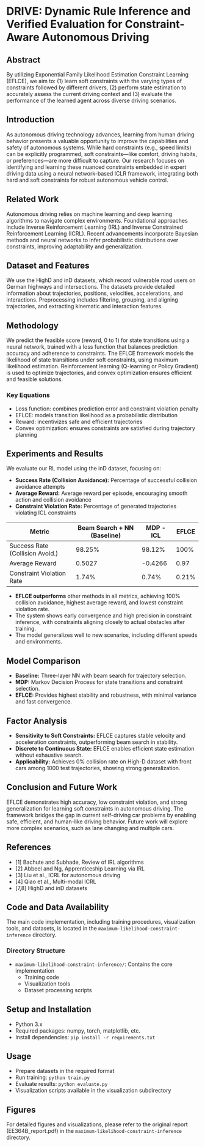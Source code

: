 # DRIVE: Dynamic Rule Inference and Verified Evaluation for Constraint-Aware Autonomous Driving

## Abstract
By utilizing Exponential Family Likelihood Estimation Constraint Learning (EFLCE), we aim to: (1) learn soft constraints with the varying types of constraints followed by different drivers, (2) perform state estimation to accurately assess the current driving context and (3) evaluate the performance of the learned agent across diverse driving scenarios.

## Introduction
As autonomous driving technology advances, learning from human driving behavior presents a valuable opportunity to improve the capabilities and safety of autonomous systems. While hard constraints (e.g., speed limits) can be explicitly programmed, soft constraints—like comfort, driving habits, or preferences—are more difficult to capture. Our research focuses on identifying and learning these nuanced constraints embedded in expert driving data using a neural network-based ICLR framework, integrating both hard and soft constraints for robust autonomous vehicle control.

## Related Work
Autonomous driving relies on machine learning and deep learning algorithms to navigate complex environments. Foundational approaches include Inverse Reinforcement Learning (IRL) and Inverse Constrained Reinforcement Learning (ICRL). Recent advancements incorporate Bayesian methods and neural networks to infer probabilistic distributions over constraints, improving adaptability and generalization.

## Dataset and Features
We use the HighD and inD datasets, which record vulnerable road users on German highways and intersections. The datasets provide detailed information about trajectories, positions, velocities, accelerations, and interactions. Preprocessing includes filtering, grouping, and aligning trajectories, and extracting kinematic and interaction features.

## Methodology
We predict the feasible score (reward, 0 to 1) for state transitions using a neural network, trained with a loss function that balances prediction accuracy and adherence to constraints. The EFLCE framework models the likelihood of state transitions under soft constraints, using maximum likelihood estimation. Reinforcement learning (Q-learning or Policy Gradient) is used to optimize trajectories, and convex optimization ensures efficient and feasible solutions.

### Key Equations
- Loss function: combines prediction error and constraint violation penalty
- EFLCE: models transition likelihood as a probabilistic distribution
- Reward: incentivizes safe and efficient trajectories
- Convex optimization: ensures constraints are satisfied during trajectory planning

## Experiments and Results
We evaluate our RL model using the inD dataset, focusing on:
- **Success Rate (Collision Avoidance):** Percentage of successful collision avoidance attempts
- **Average Reward:** Average reward per episode, encouraging smooth action and collision avoidance
- **Constraint Violation Rate:** Percentage of generated trajectories violating ICL constraints

| Metric                          | Beam Search + NN (Baseline) | MDP - ICL | EFLCE  |
|----------------------------------|-----------------------------|-----------|--------|
| Success Rate (Collision Avoid.)  | 98.25%                      | 98.12%    | 100%   |
| Average Reward                   | 0.5027                      | -0.4266   | 0.97   |
| Constraint Violation Rate        | 1.74%                       | 0.74%     | 0.21%  |

- **EFLCE outperforms** other methods in all metrics, achieving 100% collision avoidance, highest average reward, and lowest constraint violation rate.
- The system shows early convergence and high precision in constraint inference, with constraints aligning closely to actual obstacles after training.
- The model generalizes well to new scenarios, including different speeds and environments.

## Model Comparison
- **Baseline:** Three-layer NN with beam search for trajectory selection.
- **MDP:** Markov Decision Process for state transitions and constraint selection.
- **EFLCE:** Provides highest stability and robustness, with minimal variance and fast convergence.

## Factor Analysis
- **Sensitivity to Soft Constraints:** EFLCE captures stable velocity and acceleration constraints, outperforming beam search in stability.
- **Discrete to Continuous State:** EFLCE enables efficient state estimation without exhaustive search.
- **Applicability:** Achieves 0% collision rate on High-D dataset with front cars among 1000 test trajectories, showing strong generalization.

## Conclusion and Future Work
EFLCE demonstrates high accuracy, low constraint violation, and strong generalization for learning soft constraints in autonomous driving. The framework bridges the gap in current self-driving car problems by enabling safe, efficient, and human-like driving behavior. Future work will explore more complex scenarios, such as lane changing and multiple cars.

## References
- [1] Bachute and Subhade, Review of IRL algorithms
- [2] Abbeel and Ng, Apprenticeship Learning via IRL
- [3] Liu et al., ICRL for autonomous driving
- [4] Qiao et al., Multi-modal ICRL
- [7,8] HighD and inD datasets

## Code and Data Availability
The main code implementation, including training procedures, visualization tools, and datasets, is located in the `maximum-likelihood-constraint-inference` directory.

### Directory Structure
- `maximum-likelihood-constraint-inference/`: Contains the core implementation
  - Training code
  - Visualization tools
  - Dataset processing scripts

## Setup and Installation
- Python 3.x
- Required packages: numpy, torch, matplotlib, etc.
- Install dependencies: `pip install -r requirements.txt`

## Usage
- Prepare datasets in the required format
- Run training: `python train.py`
- Evaluate results: `python evaluate.py`
- Visualization scripts available in the visualization subdirectory

## Figures
For detailed figures and visualizations, please refer to the original report (EE364B_report.pdf) in the `maximum-likelihood-constraint-inference` directory.
